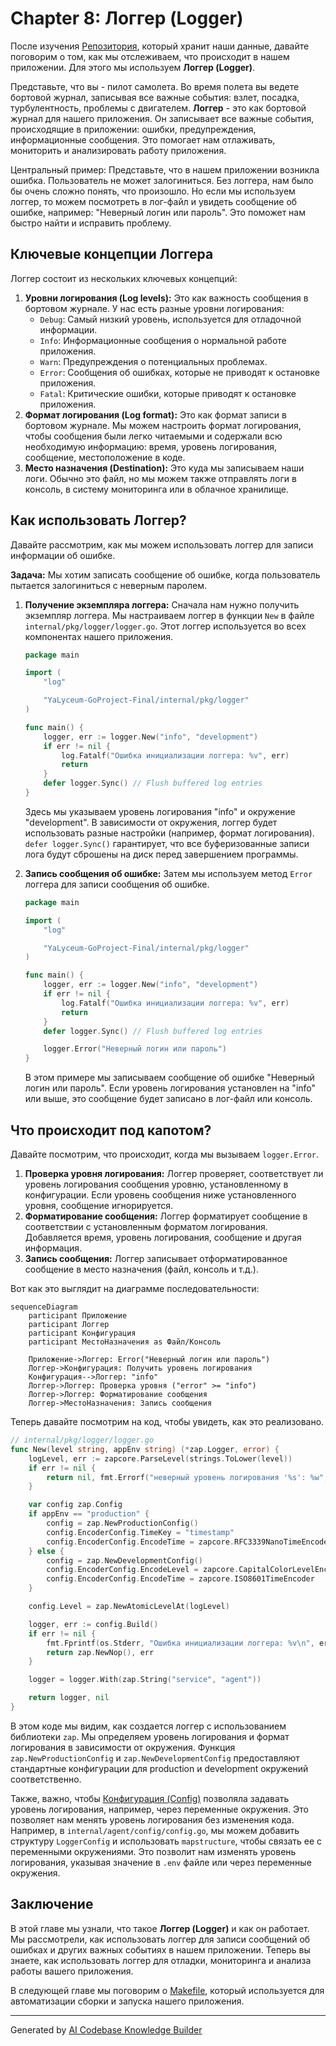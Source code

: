 # Chapter 8: Логгер (Logger)

После изучения [Репозитория](07_репозиторий.md), который хранит наши данные, давайте поговорим о том, как мы отслеживаем, что происходит в нашем приложении. Для этого мы используем **Логгер (Logger)**.

Представьте, что вы - пилот самолета. Во время полета вы ведете бортовой журнал, записывая все важные события: взлет, посадка, турбулентность, проблемы с двигателем. **Логгер** - это как бортовой журнал для нашего приложения. Он записывает все важные события, происходящие в приложении: ошибки, предупреждения, информационные сообщения. Это помогает нам отлаживать, мониторить и анализировать работу приложения.

Центральный пример: Представьте, что в нашем приложении возникла ошибка. Пользователь не может залогиниться. Без логгера, нам было бы очень сложно понять, что произошло. Но если мы используем логгер, то можем посмотреть в лог-файл и увидеть сообщение об ошибке, например: "Неверный логин или пароль". Это поможет нам быстро найти и исправить проблему.

## Ключевые концепции Логгера

Логгер состоит из нескольких ключевых концепций:

1.  **Уровни логирования (Log levels):** Это как важность сообщения в бортовом журнале. У нас есть разные уровни логирования:
    *   `Debug`: Самый низкий уровень, используется для отладочной информации.
    *   `Info`: Информационные сообщения о нормальной работе приложения.
    *   `Warn`: Предупреждения о потенциальных проблемах.
    *   `Error`: Сообщения об ошибках, которые не приводят к остановке приложения.
    *   `Fatal`: Критические ошибки, которые приводят к остановке приложения.
2.  **Формат логирования (Log format):** Это как формат записи в бортовом журнале. Мы можем настроить формат логирования, чтобы сообщения были легко читаемыми и содержали всю необходимую информацию: время, уровень логирования, сообщение, местоположение в коде.
3.  **Место назначения (Destination):** Это куда мы записываем наши логи. Обычно это файл, но мы можем также отправлять логи в консоль, в систему мониторинга или в облачное хранилище.

## Как использовать Логгер?

Давайте рассмотрим, как мы можем использовать логгер для записи информации об ошибке.

**Задача:** Мы хотим записать сообщение об ошибке, когда пользователь пытается залогиниться с неверным паролем.

1.  **Получение экземпляра логгера:** Сначала нам нужно получить экземпляр логгера. Мы настраиваем логгер в функции `New` в файле `internal/pkg/logger/logger.go`. Этот логгер используется во всех компонентах нашего приложения.

    ```go
    package main

    import (
    	"log"

    	"YaLyceum-GoProject-Final/internal/pkg/logger"
    )

    func main() {
    	logger, err := logger.New("info", "development")
    	if err != nil {
    		log.Fatalf("Ошибка инициализации логгера: %v", err)
    		return
    	}
    	defer logger.Sync() // Flush buffered log entries
    }
    ```

    Здесь мы указываем уровень логирования "info" и окружение "development".  В зависимости от окружения, логгер будет использовать разные настройки (например, формат логирования).
    `defer logger.Sync()` гарантирует, что все буферизованные записи лога будут сброшены на диск перед завершением программы.

2.  **Запись сообщения об ошибке:** Затем мы используем метод `Error` логгера для записи сообщения об ошибке.

    ```go
    package main

    import (
    	"log"

    	"YaLyceum-GoProject-Final/internal/pkg/logger"
    )

    func main() {
    	logger, err := logger.New("info", "development")
    	if err != nil {
    		log.Fatalf("Ошибка инициализации логгера: %v", err)
    		return
    	}
    	defer logger.Sync() // Flush buffered log entries

    	logger.Error("Неверный логин или пароль")
    }
    ```

    В этом примере мы записываем сообщение об ошибке "Неверный логин или пароль".  Если уровень логирования установлен на "info" или выше, это сообщение будет записано в лог-файл или консоль.

## Что происходит под капотом?

Давайте посмотрим, что происходит, когда мы вызываем `logger.Error`.

1.  **Проверка уровня логирования:** Логгер проверяет, соответствует ли уровень логирования сообщения уровню, установленному в конфигурации. Если уровень сообщения ниже установленного уровня, сообщение игнорируется.
2.  **Форматирование сообщения:** Логгер форматирует сообщение в соответствии с установленным форматом логирования. Добавляется время, уровень логирования, сообщение и другая информация.
3.  **Запись сообщения:** Логгер записывает отформатированное сообщение в место назначения (файл, консоль и т.д.).

Вот как это выглядит на диаграмме последовательности:

```mermaid
sequenceDiagram
    participant Приложение
    participant Логгер
    participant Конфигурация
    participant МестоНазначения as Файл/Консоль

    Приложение->Логгер: Error("Неверный логин или пароль")
    Логгер->Конфигурация: Получить уровень логирования
    Конфигурация-->Логгер: "info"
    Логгер->Логгер: Проверка уровня ("error" >= "info")
    Логгер->Логгер: Форматирование сообщения
    Логгер->МестоНазначения: Запись сообщения
```

Теперь давайте посмотрим на код, чтобы увидеть, как это реализовано.

```go
// internal/pkg/logger/logger.go
func New(level string, appEnv string) (*zap.Logger, error) {
	logLevel, err := zapcore.ParseLevel(strings.ToLower(level))
	if err != nil {
		return nil, fmt.Errorf("неверный уровень логирования '%s': %w", level, err)
	}

	var config zap.Config
	if appEnv == "production" {
		config = zap.NewProductionConfig()
		config.EncoderConfig.TimeKey = "timestamp"
		config.EncoderConfig.EncodeTime = zapcore.RFC3339NanoTimeEncoder
	} else {
		config = zap.NewDevelopmentConfig()
		config.EncoderConfig.EncodeLevel = zapcore.CapitalColorLevelEncoder
		config.EncoderConfig.EncodeTime = zapcore.ISO8601TimeEncoder
	}

	config.Level = zap.NewAtomicLevelAt(logLevel)

	logger, err := config.Build()
	if err != nil {
		fmt.Fprintf(os.Stderr, "Ошибка инициализации логгера: %v\n", err)
		return zap.NewNop(), err
	}

	logger = logger.With(zap.String("service", "agent"))

	return logger, nil
}
```

В этом коде мы видим, как создается логгер с использованием библиотеки `zap`. Мы определяем уровень логирования и формат логирования в зависимости от окружения. Функция `zap.NewProductionConfig` и `zap.NewDevelopmentConfig` предоставляют стандартные конфигурации для production и development окружений соответственно.

Также, важно, чтобы [Конфигурация (Config)](01_конфигурация__config_.md) позволяла задавать уровень логирования, например, через переменные окружения. Это позволяет нам менять уровень логирования без изменения кода. Например, в `internal/agent/config/config.go`, мы можем добавить структуру `LoggerConfig` и использовать `mapstructure`, чтобы связать ее с переменными окружениями. Это позволит нам изменять уровень логирования, указывая значение в `.env` файле или через переменные окружения.

## Заключение

В этой главе мы узнали, что такое **Логгер (Logger)** и как он работает. Мы рассмотрели, как использовать логгер для записи сообщений об ошибках и других важных событиях в нашем приложении. Теперь вы знаете, как использовать логгер для отладки, мониторинга и анализа работы вашего приложения.

В следующей главе мы поговорим о [Makefile](09_makefile.md), который используется для автоматизации сборки и запуска нашего приложения.


---

Generated by [AI Codebase Knowledge Builder](https://github.com/The-Pocket/Tutorial-Codebase-Knowledge)